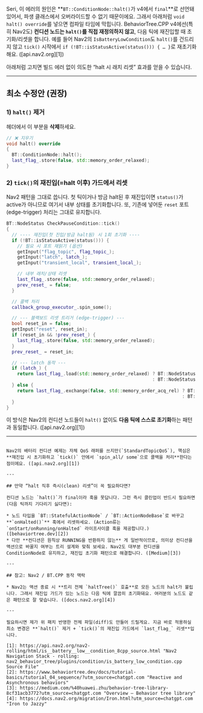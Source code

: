 Seri, 이 에러의 원인은 \*\*`BT::ConditionNode::halt()`가 v4에서 `final`\*\*로 선언돼 있어서, 파생 클래스에서 오버라이드할 수 없기 때문이에요. 그래서 아래처럼 `void halt() override`를 넣으면 컴파일 타임에 막힙니다. BehaviorTree.CPP v4에선(특히 Nav2도) **컨디션 노드는 `halt()`를 직접 재정의하지 않고**, 다음 틱에 재진입할 때 초기화/리셋을 합니다. 예를 들어 Nav2의 `IsBatteryLowCondition`도 `halt()`를 건드리지 않고 `tick()` 시작에서 `if (!BT::isStatusActive(status())) { … }`로 재초기화해요. ([api.nav2.org][1])

아래처럼 고치면 빌드 에러 없이 의도한 “halt 시 래치 리셋” 효과를 얻을 수 있습니다.

---

## 최소 수정안 (권장)

### 1) `halt()` 제거

헤더에서 이 부분을 **삭제**하세요.

```cpp
// ❌ 지우기
void halt() override
{
  BT::ConditionNode::halt();
  last_flag_.store(false, std::memory_order_relaxed);
}
```

### 2) `tick()`의 재진입(=halt 이후) 가드에서 리셋

Nav2 패턴을 그대로 씁니다. 첫 틱이거나 방금 halt된 후 재진입이면 `status()`가 active가 아니므로 여기서 내부 상태를 초기화합니다.
또, 기존에 넣어둔 `reset` 포트(edge-trigger) 처리는 그대로 유지합니다.

```cpp
BT::NodeStatus CheckPauseCondition::tick()
{
  // ---- 재진입(첫 진입/방금 halt됨) 시 1회 초기화 ----
  if (!BT::isStatusActive(status())) {
    // 필요 시 포트 재읽기 (옵션)
    getInput("flag_topic", flag_topic_);
    getInput("latch", latch_);
    getInput("transient_local", transient_local_);

    // 내부 래치/상태 리셋
    last_flag_.store(false, std::memory_order_relaxed);
    prev_reset_ = false;
  }

  // 콜백 처리
  callback_group_executor_.spin_some();

  // --- 블랙보드 리셋 트리거 (edge-trigger) ---
  bool reset_in = false;
  getInput("reset", reset_in);
  if (reset_in && !prev_reset_) {
    last_flag_.store(false, std::memory_order_relaxed);
  }
  prev_reset_ = reset_in;

  // --- latch 동작 ---
  if (latch_) {
    return last_flag_.load(std::memory_order_relaxed) ? BT::NodeStatus::SUCCESS
                                                      : BT::NodeStatus::FAILURE;
  } else {
    return last_flag_.exchange(false, std::memory_order_acq_rel) ? BT::NodeStatus::SUCCESS
                                                                 : BT::NodeStatus::FAILURE;
  }
}
```

이 방식은 Nav2의 컨디션 노드들이 `halt()` 없이도 **다음 틱에 스스로 초기화**하는 패턴과 동일합니다. ([api.nav2.org][1])

---


```

Nav2의 배터리 컨디션 예제는 자체 QoS 래퍼를 쓰지만(`StandardTopicQoS`), 핵심은 **재진입 시 초기화하고 `tick()` 안에서 `spin_all/ some`으로 콜백을 처리**한다는 점이에요. ([api.nav2.org][1])

---

## 만약 “halt 직후 즉시(clean) 리셋”이 꼭 필요하다면?

컨디션 노드는 `halt()`가 final이라 훅을 못답니다. 그런 즉시 클린업이 반드시 필요하면(다음 틱까지 기다리기 싫다면):

* 노드 타입을 `BT::StatefulActionNode` / `BT::ActionNodeBase`로 바꾸고 **`onHalted()`** 훅에서 리셋하세요. (Action류는 `onStart/onRunning/onHalted` 라이프사이클 훅을 제공합니다.) ([behaviortree.dev][2])
* 다만 **컨디션은 원칙상 RUNNING을 반환하지 않는** 게 일반적이므로, 의미상 컨디션을 액션으로 바꿀지 여부는 트리 설계와 맞춰 보세요. Nav2도 대부분 컨디션을 ConditionNode로 유지하고, 재진입 초기화 패턴으로 해결합니다. ([Medium][3])

---

## 참고: Nav2 / BT.CPP 동작 맥락

* Nav2는 액션 종료 시 **트리 전체 `haltTree()` 호출**로 모든 노드의 halt가 불립니다. 그래서 재진입 가드가 있는 노드는 다음 틱에 깔끔히 초기화돼요. 여러분의 노드도 같은 패턴으로 잘 맞습니다. ([docs.nav2.org][4])

---

필요하시면 제가 위 패치 반영한 전체 파일(diff)도 만들어 드릴게요. 지금 바로 적용하실 최소 변경은 **`halt()` 제거 + `tick()`의 재진입 가드에서 `last_flag_` 리셋**입니다.

[1]: https://api.nav2.org/nav2-rolling/html/is__battery__low__condition_8cpp_source.html "Nav2 Navigation Stack - rolling: nav2_behavior_tree/plugins/condition/is_battery_low_condition.cpp Source File"
[2]: https://www.behaviortree.dev/docs/tutorial-basics/tutorial_04_sequence/?utm_source=chatgpt.com "Reactive and Asynchronous behaviors"
[3]: https://medium.com/%40huawei.zhu/behavior-tree-library-8cf31acb3772?utm_source=chatgpt.com "Overview — Behavior tree library"
[4]: https://docs.nav2.org/migration/Iron.html?utm_source=chatgpt.com "Iron to Jazzy"
